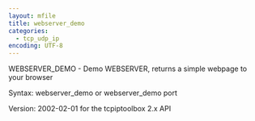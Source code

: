 ```yaml
---
layout: mfile
title: webserver_demo
categories:
  - tcp_udp_ip
encoding: UTF-8
---
```


WEBSERVER\_DEMO - Demo WEBSERVER, returns a simple webpage to your browser

Syntax:
   webserver\_demo
 or
   webserver\_demo port

 Version: 2002-02-01 for the tcpiptoolbox 2.x API

